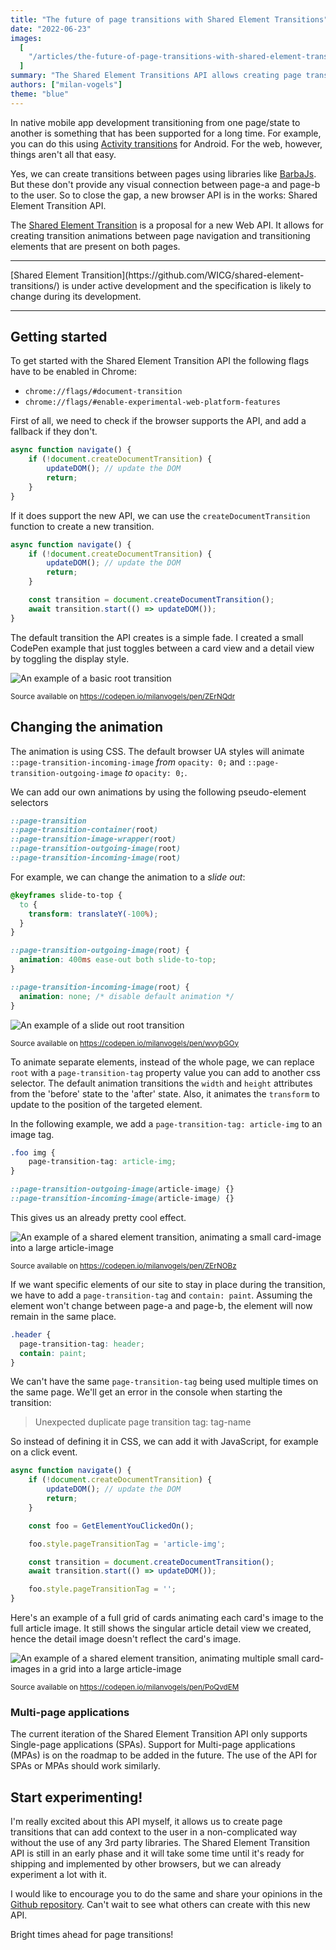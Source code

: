 ```yaml
---
title: "The future of page transitions with Shared Element Transitions"
date: "2022-06-23"
images:
  [
    "/articles/the-future-of-page-transitions-with-shared-element-transitions/header.jpg",
  ]
summary: "The Shared Element Transitions API allows creating page transitions using a browser API that can provide users with a better visual connection between page-a and page-b by transitioning shared elements on both pages."
authors: ["milan-vogels"]
theme: "blue"
---
```


In native mobile app development transitioning from one page/state to another is something that has been supported for a long time. For example, you can do this using [Activity transitions](https://developer.android.com/training/transitions/start-activity) for Android. For the web, however, things aren't all that easy.

Yes, we can create transitions between pages using libraries like [BarbaJs](https://barba.js.org/). But these don't provide any visual connection between page-a and page-b to the user. So to close the gap, a new browser API is in the works: Shared Element Transition API.

The [Shared Element Transition](https://github.com/WICG/shared-element-transitions/) is a proposal for a new Web API. It allows for creating transition animations between page navigation and transitioning elements that are present on both pages.

---

<div className="p-4 bg-io_blue-100 font-serif">[Shared Element Transition](https://github.com/WICG/shared-element-transitions/) is under active development and the specification is likely to change during its development.</div>

---

## Getting started

To get started with the Shared Element Transition API the following flags have to be enabled in Chrome:

- `chrome://flags/#document-transition`
- `chrome://flags/#enable-experimental-web-platform-features`

First of all, we need to check if the browser supports the API, and add a fallback if they don't.

```JavaScript
async function navigate() {
    if (!document.createDocumentTransition) {
        updateDOM(); // update the DOM
        return;
    }
}
```

If it does support the new API, we can use the `createDocumentTransition` function to create a new transition.

```JavaScript
async function navigate() {
    if (!document.createDocumentTransition) {
        updateDOM(); // update the DOM
        return;
    }

    const transition = document.createDocumentTransition();
    await transition.start(() => updateDOM());
}
```

The default transition the API creates is a simple fade. I created a small CodePen example that just toggles between a card view and a detail view by toggling the display style.

![An example of a basic root transition](./images/the-future-of-page-transitions-with-shared-element-transitions/codepen-1.gif)

<small>Source available on https://codepen.io/milanvogels/pen/ZErNQdr</small>

## Changing the animation

The animation is using CSS. The default browser UA styles will animate `::page-transition-incoming-image` _from_ `opacity: 0;` and `::page-transition-outgoing-image` _to_ `opacity: 0;`.

We can add our own animations by using the following pseudo-element selectors

```CSS
::page-transition
::page-transition-container(root)
::page-transition-image-wrapper(root)
::page-transition-outgoing-image(root)
::page-transition-incoming-image(root)
```

For example, we can change the animation to a _slide out_:

```CSS
@keyframes slide-to-top {
  to {
    transform: translateY(-100%);
  }
}

::page-transition-outgoing-image(root) {
  animation: 400ms ease-out both slide-to-top;
}

::page-transition-incoming-image(root) {
  animation: none; /* disable default animation */
}
```

![An example of a slide out root transition](./images/the-future-of-page-transitions-with-shared-element-transitions/codepen-2.gif)

<small>Source available on https://codepen.io/milanvogels/pen/wvybGOy</small>

To animate separate elements, instead of the whole page, we can replace `root` with a `page-transition-tag` property value you can add to another css selector. The default animation transitions the `width` and `height` attributes from the 'before' state to the 'after' state. Also, it animates the `transform` to update to the position of the targeted element.

In the following example, we add a `page-transition-tag: article-img` to an image tag.

```CSS
.foo img {
    page-transition-tag: article-img;
}

::page-transition-outgoing-image(article-image) {}
::page-transition-incoming-image(article-image) {}

```

This gives us an already pretty cool effect.

![An example of a shared element transition, animating a small card-image into a large article-image](./images/the-future-of-page-transitions-with-shared-element-transitions/codepen-3.gif)

<small>Source available on https://codepen.io/milanvogels/pen/ZErNOBz</small>

If we want specific elements of our site to stay in place during the transition, we have to add a `page-transition-tag` and `contain: paint`. Assuming the element won't change between page-a and page-b, the element will now remain in the same place.

```CSS
.header {
  page-transition-tag: header;
  contain: paint;
}

```

We can't have the same `page-transition-tag` being used multiple times on the same page. We'll get an error in the console when starting the transition:

> Unexpected duplicate page transition tag: tag-name

So instead of defining it in CSS, we can add it with JavaScript, for example on a click event.

```JavaScript
async function navigate() {
    if (!document.createDocumentTransition) {
        updateDOM(); // update the DOM
        return;
    }

    const foo = GetElementYouClickedOn();

    foo.style.pageTransitionTag = 'article-img';

    const transition = document.createDocumentTransition();
    await transition.start(() => updateDOM());

    foo.style.pageTransitionTag = '';
}
```

Here's an example of a full grid of cards animating each card's image to the full article image. It still shows the singular article detail view we created, hence the detail image doesn't reflect the card's image.

![An example of a shared element transition, animating multiple small card-images in a grid into a large article-image](./images/the-future-of-page-transitions-with-shared-element-transitions/codepen-4.gif)

<small>Source available on https://codepen.io/milanvogels/pen/PoQvdEM</small>

### Multi-page applications

The current iteration of the Shared Element Transition API only supports Single-page applications (SPAs). Support for Multi-page applications (MPAs) is on the roadmap to be added in the future. The use of the API for SPAs or MPAs should work similarly.

## Start experimenting!

I'm really excited about this API myself, it allows us to create page transitions that can add context to the user in a non-complicated way without the use of any 3rd party libraries. The Shared Element Transition API is still in an early phase and it will take some time until it's ready for shipping and implemented by other browsers, but we can already experiment a lot with it.

I would like to encourage you to do the same and share your opinions in the [Github repository](https://github.com/WICG/shared-element-transitions). Can't wait to see what others can create with this new API.

Bright times ahead for page transitions!
